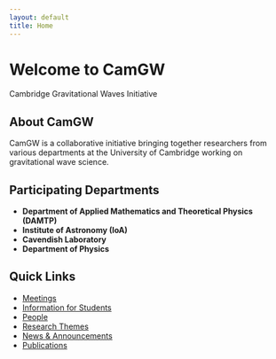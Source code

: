 ```yaml
---
layout: default
title: Home
---
```


# Welcome to CamGW

Cambridge Gravitational Waves Initiative

## About CamGW

CamGW is a collaborative initiative bringing together researchers from various departments at the University of Cambridge working on gravitational wave science.

## Participating Departments

- **Department of Applied Mathematics and Theoretical Physics (DAMTP)**
- **Institute of Astronomy (IoA)**
- **Cavendish Laboratory**
- **Department of Physics**

## Quick Links

- [Meetings](meetings.html)
- [Information for Students](students.html)
- [People](people.html)
- [Research Themes](research.html)
- [News & Announcements](news.html)
- [Publications](publications.html)
